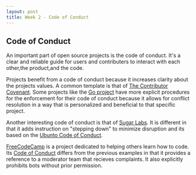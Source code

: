 ```yaml
---
layout: post
title: Week 2 - Code of Conduct
---
```


## Code of Conduct 

An important part of open source projects is the code of conduct. It's a clear and reliable guide for users and contributers to interact with each other,the product,and the code.

<!--more-->

Projects benefit from a code of conduct because it increases clarity about the projects values. A common template is that of [The Contributor Covenant](https://www.contributor-covenant.org/version/1/4/code-of-conduct). Some projects like the [Go project](https://golang.org/) have more explicit procedures for the enforcement for their code of conduct because it allows for conflict resolution in a way that is personalized and beneficial to that specific project.

Another interesting code of conduct is that of [Sugar Labs](https://wiki.sugarlabs.org/go/Sugar_Labs/Legal/Code_of_Conduct). It is different in that it adds instruction on "stepping down" to minimize disruption and its based on the [Ubunto Code of Conduct](https://ubuntu.com/community/ethos/code-of-conduct).

[FreeCodeCamp](https://github.com/freeCodeCamp/freeCodeCamp) is a project dedicated to helping others learn how to code. Its [Code of Conduct](https://www.freecodecamp.org/news/code-of-conduct) differs from the previous examples in that it provides a reference to a moderator team that recieves complaints. It also explicitly prohibits bots without prior permission.